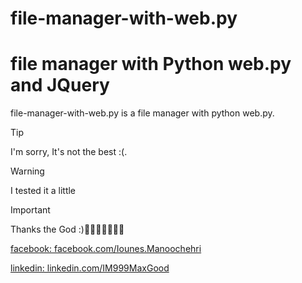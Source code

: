 # file-manager-with-web.py

# file manager with Python web.py and JQuery

file-manager-with-web.py is a file manager with python web.py.

> [!TIP]
> I'm sorry, It's not the best :(.

>[!WARNING]
>I tested it a little

> [!IMPORTANT]  
> Thanks the God :)💐😀🌸🌺🌹🌼🌷

[facebook: facebook.com/Iounes.Manoochehri](https://facebook.com/Iounes.Manoochehri)

[linkedin: linkedin.com/IM999MaxGood](https://ir.linkedin.com/in/im999maxgood)
